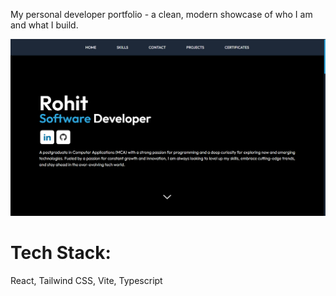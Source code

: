 My personal developer portfolio - a clean, modern showcase of who I am and what I build.

![Preview](./public/portf.png)

# Tech Stack:
React, Tailwind CSS, Vite, Typescript
